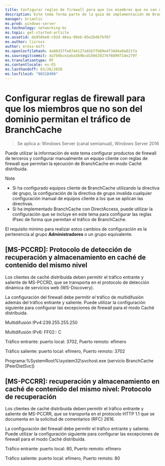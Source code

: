 ```yaml
---
title: Configurar reglas de firewall para que los miembros que no son del dominio permitan el tráfico de BranchCache
description: Este tema forma parte de la guía de implementación de BranchCache para Windows Server 2016, que muestra cómo implementar BranchCache en los modos de caché distribuida y hospedada para optimizar el uso del ancho de banda WAN en las sucursales.
manager: brianlic
ms.prod: windows-server
ms.technology: networking-bc
ms.topic: get-started-article
ms.assetid: da956be0-c92d-46ea-99eb-85e2bd67bf07
ms.author: lizross
author: eross-msft
ms.openlocfilehash: 4a86d37fe8744127a91b7fb89e4f34d4a0a021fa
ms.sourcegitcommit: da7b9bce1eba369bcd156639276f6899714e279f
ms.translationtype: MT
ms.contentlocale: es-ES
ms.lasthandoff: 03/26/2020
ms.locfileid: "80318498"
---
```

# <a name="configure-firewall-rules-for-non-domain-members-to-allow-branchcache-traffic"></a>Configurar reglas de firewall para que los miembros que no son del dominio permitan el tráfico de BranchCache

>Se aplica a: Windows Server (canal semianual), Windows Server 2016

Puede utilizar la información de este tema configurar productos de firewall de terceros y configurar manualmente un equipo cliente con reglas de firewall que permitan la ejecución de BranchCache en modo Caché distribuida.  
  
> [!NOTE]  
> -   Si ha configurado equipos cliente de BranchCache utilizando la directiva de grupo, la configuración de la directiva de grupo invalida cualquier configuración manual de equipos cliente a los que se aplican las directivas.  
> -   Si ha implementado BranchCache con DirectAccess, puede utilizar la configuración que se incluye en este tema para configurar las reglas IPsec de forma que permitan el tráfico de BranchCache.  
  
El requisito mínimo para realizar estos cambios de configuración es la pertenencia al grupo **Administradores** o un grupo equivalente.  
  
## <a name="ms-pccrd-peer-content-caching-and-retrieval-discovery-protocol"></a>[MS-PCCRD]: Protocolo de detección de recuperación y almacenamiento en caché de contenido del mismo nivel  
Los clientes de caché distribuida deben permitir el tráfico entrante y saliente de MS-PCCRD, que se transporta en el protocolo de detección dinámica de servicios web (WS-Discovery).  
  
La configuración del firewall debe permitir el tráfico de multidifusión además del tráfico entrante y saliente. Puede utilizar la configuración siguiente para configurar las excepciones de firewall para el modo Caché distribuida.  
  
Multidifusión IPv4:239.255.255.250  
  
Multidifusión IPv6: FF02:: C  
  
Tráfico entrante: puerto local: 3702, Puerto remoto: efímero  
  
Tráfico saliente: puerto local: efímero, Puerto remoto: 3702  
  
Programa:%SystemRoot%\system32\svchost.exe (servicio BranchCache [PeerDistSvc])  
  
## <a name="ms-pccrr-peer-content-caching-and-retrieval-retrieval-protocol"></a>[MS-PCCRR]: recuperación y almacenamiento en caché de contenido del mismo nivel: Protocolo de recuperación  
Los clientes de caché distribuida deben permitir el tráfico entrante y saliente de MS-PCCRR, que se transporta en el protocolo HTTP 1.1 que se documenta en la solicitud de comentarios (RFC) 2616.  
  
La configuración del firewall debe permitir el tráfico entrante y saliente. Puede utilizar la configuración siguiente para configurar las excepciones de firewall para el modo Caché distribuida.  
  
Tráfico entrante: puerto local: 80, Puerto remoto: efímero  
  
Tráfico saliente: puerto local: efímero, Puerto remoto: 80  
  


